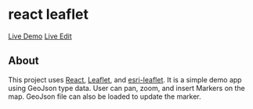 # react leaflet
[Live Demo](https://react-leaflet.stackblitz.io)
[Live Edit](https://stackblitz.com/edit/react-leaflet)

## About

This project uses [React](https://reactjs.org/), [Leaflet](http://leafletjs.com/), and [esri-leaflet](https://esri.github.io/esri-leaflet/). It is a simple demo app using GeoJson type data. User can pan, zoom, and insert Markers on the map. GeoJson file can also be loaded to update the marker.
